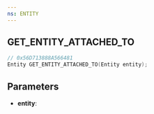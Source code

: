 ```yaml
---
ns: ENTITY
---
```

## GET_ENTITY_ATTACHED_TO

```c
// 0x56D713888A566481
Entity GET_ENTITY_ATTACHED_TO(Entity entity);
```

## Parameters
* **entity**:
